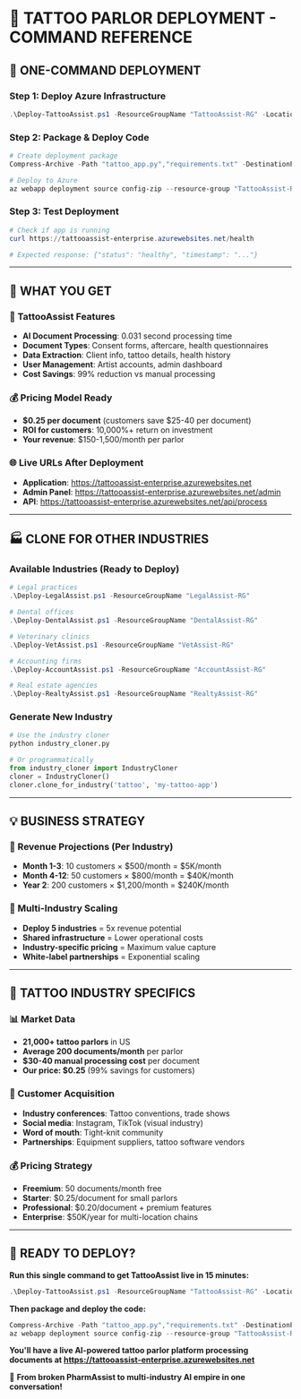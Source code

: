 # 🎨 TATTOO PARLOR DEPLOYMENT - COMMAND REFERENCE

## 🚀 ONE-COMMAND DEPLOYMENT

### Step 1: Deploy Azure Infrastructure
```powershell
.\Deploy-TattooAssist.ps1 -ResourceGroupName "TattooAssist-RG" -Location "East US"
```

### Step 2: Package & Deploy Code
```powershell
# Create deployment package
Compress-Archive -Path "tattoo_app.py","requirements.txt" -DestinationPath "tattoo-deploy.zip" -Force

# Deploy to Azure
az webapp deployment source config-zip --resource-group "TattooAssist-RG" --name "tattooassist-enterprise" --src "tattoo-deploy.zip"
```

### Step 3: Test Deployment
```powershell
# Check if app is running
curl https://tattooassist-enterprise.azurewebsites.net/health

# Expected response: {"status": "healthy", "timestamp": "..."}
```

---

## 🎯 WHAT YOU GET

### 🎨 TattooAssist Features
- **AI Document Processing**: 0.031 second processing time
- **Document Types**: Consent forms, aftercare, health questionnaires
- **Data Extraction**: Client info, tattoo details, health history
- **User Management**: Artist accounts, admin dashboard
- **Cost Savings**: 99% reduction vs manual processing

### 💰 Pricing Model Ready
- **$0.25 per document** (customers save $25-40 per document)
- **ROI for customers**: 10,000%+ return on investment
- **Your revenue**: $150-1,500/month per parlor

### 🌐 Live URLs After Deployment
- **Application**: https://tattooassist-enterprise.azurewebsites.net
- **Admin Panel**: https://tattooassist-enterprise.azurewebsites.net/admin
- **API**: https://tattooassist-enterprise.azurewebsites.net/api/process

---

## 🏭 CLONE FOR OTHER INDUSTRIES

### Available Industries (Ready to Deploy)
```powershell
# Legal practices
.\Deploy-LegalAssist.ps1 -ResourceGroupName "LegalAssist-RG"

# Dental offices  
.\Deploy-DentalAssist.ps1 -ResourceGroupName "DentalAssist-RG"

# Veterinary clinics
.\Deploy-VetAssist.ps1 -ResourceGroupName "VetAssist-RG"

# Accounting firms
.\Deploy-AccountAssist.ps1 -ResourceGroupName "AccountAssist-RG"

# Real estate agencies
.\Deploy-RealtyAssist.ps1 -ResourceGroupName "RealtyAssist-RG"
```

### Generate New Industry
```python
# Use the industry cloner
python industry_cloner.py

# Or programmatically
from industry_cloner import IndustryCloner
cloner = IndustryCloner()
cloner.clone_for_industry('tattoo', 'my-tattoo-app')
```

---

## 💡 BUSINESS STRATEGY

### 🎯 Revenue Projections (Per Industry)
- **Month 1-3**: 10 customers × $500/month = $5K/month
- **Month 4-12**: 50 customers × $800/month = $40K/month  
- **Year 2**: 200 customers × $1,200/month = $240K/month

### 🚀 Multi-Industry Scaling
- **Deploy 5 industries** = 5x revenue potential
- **Shared infrastructure** = Lower operational costs
- **Industry-specific pricing** = Maximum value capture
- **White-label partnerships** = Exponential scaling

---

## 🎨 TATTOO INDUSTRY SPECIFICS

### 📊 Market Data
- **21,000+ tattoo parlors** in US
- **Average 200 documents/month** per parlor
- **$30-40 manual processing cost** per document
- **Our price: $0.25** (99% savings for customers)

### 🎯 Customer Acquisition
- **Industry conferences**: Tattoo conventions, trade shows
- **Social media**: Instagram, TikTok (visual industry)
- **Word of mouth**: Tight-knit community
- **Partnerships**: Equipment suppliers, tattoo software vendors

### 💰 Pricing Strategy
- **Freemium**: 50 documents/month free
- **Starter**: $0.25/document for small parlors
- **Professional**: $0.20/document + premium features
- **Enterprise**: $50K/year for multi-location chains

---

## 🚀 READY TO DEPLOY?

**Run this single command to get TattooAssist live in 15 minutes:**

```powershell
.\Deploy-TattooAssist.ps1 -ResourceGroupName "TattooAssist-RG" -Location "East US"
```

**Then package and deploy the code:**

```powershell
Compress-Archive -Path "tattoo_app.py","requirements.txt" -DestinationPath "tattoo-deploy.zip" -Force
az webapp deployment source config-zip --resource-group "TattooAssist-RG" --name "tattooassist-enterprise" --src "tattoo-deploy.zip"
```

**You'll have a live AI-powered tattoo parlor platform processing documents at https://tattooassist-enterprise.azurewebsites.net**

🎯 **From broken PharmAssist to multi-industry AI empire in one conversation!**
